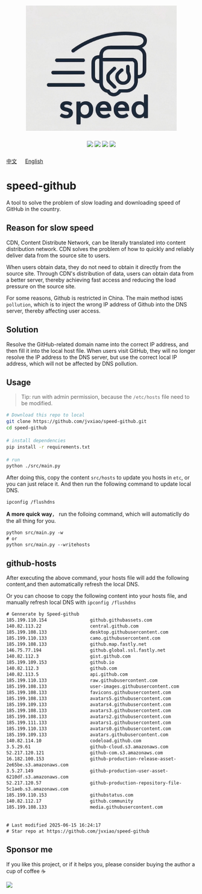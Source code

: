 


<!-- </img> -->
<div align="center"> <img src="./img/logo.jpg" width="400px"></div>

<p align="center" style="padding:10px 6px">
  <img src="https://img.shields.io/badge/Windows-10-2376bc?style=plastic&logo=microsoft&logoColor=ffffff" />
   <img src="https://img.shields.io/badge/Python-3.11-2376bc?style=plastic&logo=microsoft&logoColor=ffffff" />
  <img src="https://img.shields.io/github/issues/jvxiao/speed-github.svg?color=F48D73" />
  <img src="https://img.shields.io/github/license/jvxiao/speed-github.svg?logo=github"
</p>

[中文](./README-Cn.md) &emsp; [English](./README.md)

# speed-github

A tool to solve the problem of slow loading and downloading speed of GitHub in the country.

## Reason for slow speed

CDN, Content Distribute Network, can be literally translated into content distribution network. CDN solves the problem of how to quickly and reliably deliver data from the source site to users.

When users obtain data, they do not need to obtain it directly from the source site. Through CDN's distribution of data, users can obtain data from a better server, thereby achieving fast access and reducing the load pressure on the source site.

For some reasons, Github is restricted in China. The main method is`DNS pollution`, which is to inject the wrong IP address of Github into the DNS server, thereby affecting user access.

## Solution

Resolve the GitHub-related domain name into the correct IP address, and then fill it into the local host file. When users visit GitHub, they will no longer resolve the IP address to the DNS server, but use the correct local IP address, which will not be affected by DNS pollution.

## Usage
>Tip: run with admin permission, because the `/etc/hosts` file need to be modified.

``` bash
# Download this repo to local
git clone https://github.com/jvxiao/speed-github.git
cd speed-github

# install dependencies
pip install -r requirements.txt

# run
python ./src/main.py
```

After doing this, copy the content `src/hosts` to update you hosts in `etc`, or you can just relace it. And then run the following command to update local DNS.
```
ipconfig /flushdns
```

**A more quick way**， run the folloing command, which will automaticlly do the all thing for you.

```
python src/main.py -w
# or 
python src/main.py --writehosts
```
## github-hosts

After executing the above command, your hosts file will add the following content,and then automatically refresh the local DNS.

Or you can choose to copy the following content into your hosts file, and manually refresh local DNS with  `ipconfig /flushdns`

```
# Gennerate by Speed-github
185.199.110.154                github.githubassets.com
140.82.113.22                  central.github.com
185.199.108.133                desktop.githubusercontent.com
185.199.110.133                camo.githubusercontent.com
185.199.108.133                github.map.fastly.net
146.75.77.194                  github.global.ssl.fastly.net
140.82.112.3                   gist.github.com
185.199.109.153                github.io
140.82.112.3                   github.com
140.82.113.5                   api.github.com
185.199.110.133                raw.githubusercontent.com
185.199.108.133                user-images.githubusercontent.com
185.199.108.133                favicons.githubusercontent.com
185.199.108.133                avatars5.githubusercontent.com
185.199.109.133                avatars4.githubusercontent.com
185.199.108.133                avatars3.githubusercontent.com
185.199.108.133                avatars2.githubusercontent.com
185.199.111.133                avatars1.githubusercontent.com
185.199.110.133                avatars0.githubusercontent.com
185.199.109.133                avatars.githubusercontent.com
140.82.114.10                  codeload.github.com
3.5.29.61                      github-cloud.s3.amazonaws.com
52.217.120.121                 github-com.s3.amazonaws.com
16.182.100.153                 github-production-release-asset-2e65be.s3.amazonaws.com
3.5.27.149                     github-production-user-asset-6210df.s3.amazonaws.com
52.217.120.57                  github-production-repository-file-5c1aeb.s3.amazonaws.com
185.199.110.153                githubstatus.com
140.82.112.17                  github.community
185.199.108.133                media.githubusercontent.com


# Last modified 2025-06-15 16:24:17
# Star repo at https://github.com/jvxiao/speed-github
```

## Sponsor me

If you like this project, or if it helps you, please consider buying the author a cup of coffee :coffee:

<img src="https://image.baidu.com/search/down?url=http://tvax2.sinaimg.cn/mw690/0071fJItgy1i1vlvailptj30ih0h80wf.jpg" style="width:300px">
